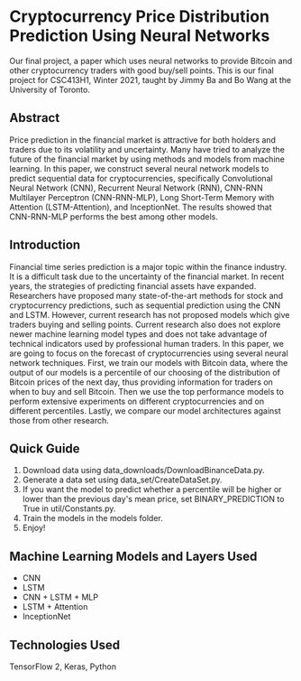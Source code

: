 # Cryptocurrency Price Distribution Prediction Using Neural Networks
Our final project, a paper which uses neural networks to provide Bitcoin and other cryptocurrency traders with good buy/sell points. This is our final project for CSC413H1, Winter 2021, taught by Jimmy Ba and Bo Wang at the University of Toronto.

## Abstract
Price prediction in the financial market is attractive for both holders and traders due to its volatility and uncertainty. Many have tried to analyze the future of the financial market by using methods and models from machine learning. In this paper, we construct several neural network models to predict sequential data for cryptocurrencies, specifically Convolutional Neural Network (CNN), Recurrent Neural Network (RNN), CNN-RNN Multilayer Perceptron (CNN-RNN-MLP), Long Short-Term Memory with Attention (LSTM-Attention), and InceptionNet. The results showed that CNN-RNN-MLP performs the best among other models.

## Introduction
Financial time series prediction is a major topic within the finance industry. It is a difficult task due to the uncertainty of the financial market. In recent years, the strategies of predicting financial assets have expanded. Researchers have proposed many state-of-the-art methods for stock and cryptocurrency predictions, such as sequential prediction using the CNN and LSTM. However, current research has not proposed models which give traders buying and selling points. Current research also does not explore newer machine learning model types and does not take advantage of technical indicators used by professional human traders. In this paper, we are going to focus on the forecast of cryptocurrencies using several neural network techniques. First, we train our models with Bitcoin data, where the output of our models is a percentile of our choosing of the distribution of Bitcoin prices of the next day, thus providing information for traders on when to buy and sell Bitcoin. Then we use the top performance models to perform extensive experiments on  different cryptocurrencies and on different percentiles. Lastly, we compare our model architectures against those from other research.

## Quick Guide
1. Download data using data_downloads/DownloadBinanceData.py.
2. Generate a data set using data_set/CreateDataSet.py.
3. If you want the model to predict whether a percentile will be higher or lower than the previous day's mean price, set BINARY_PREDICTION to True in util/Constants.py.
4. Train the models in the models folder.
5. Enjoy! 

## Machine Learning Models and Layers Used
- CNN
- LSTM
- CNN + LSTM + MLP
- LSTM + Attention
- InceptionNet

## Technologies Used
TensorFlow 2, Keras, Python
